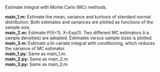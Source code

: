 Estimate integral with Monte Carlo (MC) methods.  

**main_1.m:** Estimate the mean, variance and kurtosis of standard normal distribution. Both estimates and variances are plotted as functions of the sample size.  
**main_2.m:** Estimate P(X<1), X~Exp(1). Two different MC estimators (i.e. sample densities) are adopted. Estimates versus sample sizes is plotted.  
**main_3.m:** Estimate a bi-variate integral with conditioning, which reduces the variance of MC estimator.  
**main_1.py:** Same as main_1.m.  
**main_2.py:** Same as main_2.m.  
**main_3.py:** Same as main_3.m.
